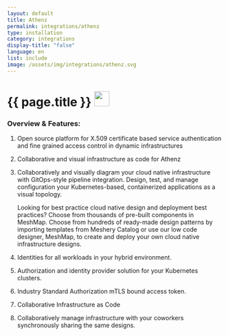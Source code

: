 ```yaml
---
layout: default
title: Athenz
permalink: integrations/athenz
type: installation
category: integrations
display-title: "false"
language: en
list: include
image: /assets/img/integrations/athenz.svg
---
```


<h1>{{ page.title }} <img src="{{ page.image }}" style="width: 35px; height: 35px;" /></h1>


<!-- This needs replaced with the Category property, not the sub-category.
 #### Category: athenz -->

### Overview & Features:
1. Open source platform for X.509 certificate based service authentication and fine grained access control in dynamic infrastructures

2. Collaborative and visual infrastructure as code for Athenz

4. 
    Collaboratively and visually diagram your cloud native infrastructure with GitOps-style pipeline integration. Design, test, and manage configuration your Kubernetes-based, containerized applications as a visual topology.



    Looking for best practice cloud native design and deployment best practices? Choose from thousands of pre-built components in MeshMap. Choose from hundreds of ready-made design patterns by importing templates from Meshery Catalog or use our low code designer, MeshMap, to create and deploy your own cloud native infrastructure designs.



5. Identities for all workloads in your hybrid environment.

6. Authorization and identity provider solution for your Kubernetes clusters.

7. Industry Standard Authorization mTLS bound access token.

8. Collaborative Infrastructure as Code

9. Collaboratively manage infrastructure with your coworkers synchronously sharing the same designs.


